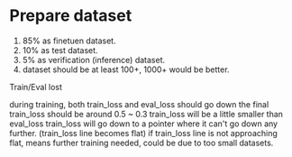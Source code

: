 # Prepare dataset

1. 85% as finetuen dataset.
2. 10% as test dataset.
3. 5% as verification (inference) dataset.
4. dataset should be at least 100+, 1000+ would be better.


Train/Eval lost

during training, both train_loss and eval_loss should go down
the final train_loss should be around 0.5 ~ 0.3
train_loss will be a little smaller than eval_loss
train_loss will go down to a pointer where it can't go down any further. (train_loss line becomes flat)
if train_loss line is not approaching flat, means further training needed, could be due to too small datasets.
